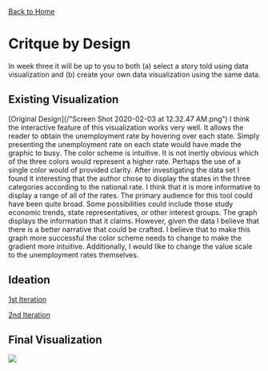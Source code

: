 [Back to Home](/README.md)
# Critque by Design 
In week three it will be up to you to both (a) select a story told using data visualization and (b) create your own data visualization using the same data. 

## Existing Visualization 
[Original Design](/"Screen Shot 2020-02-03 at 12.32.47 AM.png")
I think the interactive feature of this visualization works very well. It allows the reader to obtain the unemployment rate by hovering over each state. Simply presenting the unemployment rate on each state would have made the graphic to busy.
The color scheme is intuitive. It is not inertly obvious which of the three colors would represent a higher rate. Perhaps the use of a single color would of provided clarity. 
After investigating the data set I found it interesting that the author chose to display the states in the three categories according to the national rate. I think that it is more informative to display a range of all of the rates. 
The primary audience for this tool could have been quite broad. Some possibilities could include those study economic trends, state representatives, or other interest groups. The graph displays the information that it claims. However, given the data I believe that there is a better narrative that could be crafted. 
I believe that to make this graph more successful the color scheme needs to change to make the gradient more intuitive. Additionally, I would like to change the value scale to the unemployment rates themselves. 

## Ideation
[1st Iteration](/IMG_0722.jpeg)

[2nd Iteration](/IMG_0723.jpeg)

## Final Visualization
<div class='tableauPlaceholder' id='viz1580701878054' style='position: relative'><noscript><a href='#'><img alt=' ' src='https:&#47;&#47;public.tableau.com&#47;static&#47;images&#47;US&#47;USUnemployment_15806964862690&#47;Sheet2&#47;1_rss.png' style='border: none' /></a></noscript><object class='tableauViz'  style='display:none;'><param name='host_url' value='https%3A%2F%2Fpublic.tableau.com%2F' /> <param name='embed_code_version' value='3' /> <param name='site_root' value='' /><param name='name' value='USUnemployment_15806964862690&#47;Sheet2' /><param name='tabs' value='no' /><param name='toolbar' value='yes' /><param name='static_image' value='https:&#47;&#47;public.tableau.com&#47;static&#47;images&#47;US&#47;USUnemployment_15806964862690&#47;Sheet2&#47;1.png' /> <param name='animate_transition' value='yes' /><param name='display_static_image' value='yes' /><param name='display_spinner' value='yes' /><param name='display_overlay' value='yes' /><param name='display_count' value='yes' /><param name='filter' value='publish=yes' /></object></div>                <script type='text/javascript'>                    var divElement = document.getElementById('viz1580701878054');                    var vizElement = divElement.getElementsByTagName('object')[0];                    vizElement.style.width='100%';vizElement.style.height=(divElement.offsetWidth*0.75)+'px';                    var scriptElement = document.createElement('script');                    scriptElement.src = 'https://public.tableau.com/javascripts/api/viz_v1.js';                    vizElement.parentNode.insertBefore(scriptElement, vizElement);                </script>

<script type='text/javascript'> var divElement = document.getElementById('viz1580701878054'); var vizElement = divElement.getElementsByTagName('object')[0]; vizElement.style.width='100%';vizElement.style.height=(divElement.offsetWidth*0.75)+'px'; var scriptElement = document.createElement('script'); scriptElement.src = 'https://public.tableau.com/javascripts/api/viz_v1.js'; vizElement.parentNode.insertBefore(scriptElement, vizElement); </script>
